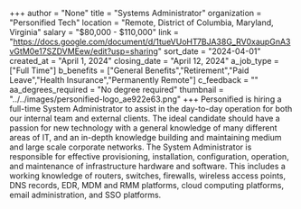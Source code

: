 +++
author = "None"
title = "Systems Administrator"
organization = "Personified Tech"
location = "Remote, District of Columbia, Maryland, Virginia"
salary = "$80,000 - $110,000"
link = "https://docs.google.com/document/d/1tueVUoHT7BJA38G_RV0xaupGnA3vGtM0e17SZDVMEew/edit?usp=sharing"
sort_date = "2024-04-01"
created_at = "April 1, 2024"
closing_date = "April 12, 2024"
a_job_type = ["Full Time"]
b_benefits = ["General Benefits","Retirement","Paid Leave","Health Insurance","Permanently Remote"]
c_feedback = ""
aa_degrees_required = "No degree required"
thumbnail = "../../images/personified-logo_ae922e63.png"
+++
Personified is hiring a full-time System Administrator to assist in the day-to-day operation for both our internal team and external clients. The ideal candidate should have a passion for new technology with a general knowledge of many different areas of IT, and an in-depth knowledge building and maintaining medium and large scale corporate networks. The System Administrator is responsible for effective provisioning, installation, configuration, operation, and maintenance of infrastructure hardware and software. This includes a working knowledge of routers, switches, firewalls, wireless access points, DNS records, EDR, MDM and RMM platforms, cloud computing platforms, email administration, and SSO platforms.